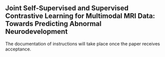 ## Joint Self-Supervised and Supervised Contrastive Learning for Multimodal MRI Data: Towards Predicting Abnormal Neurodevelopment

The documentation of instructions will take place once the paper receives acceptance.
